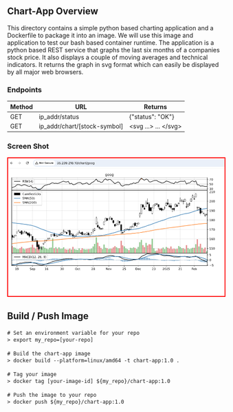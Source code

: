 ## Chart-App Overview 
This directory contains a simple python based charting application and a Dockerfile to package it into an image.  We will use this image and application to test our bash based container runtime. The application is a python based REST service that graphs the last six months of a companies stock price. It also displays a couple of moving averages and technical indicators. It returns the graph in svg format which can easily be displayed by all major web browsers.

### Endpoints
| Method | URL                          | Returns               |
---------|------------------------------|-----------------------|
| GET    | ip_addr/status               | {"status": "OK"}      | 
| GET    | ip_addr/chart/[stock-symbol] | <svg ...> ... <\/svg> |

### Screen Shot

<kbd>
<img src="../images/chart-app.png" alt="Oh Nooo!" style="border: 2px solid red;">
</kbd>

## Build / Push Image
```
# Set an environment variable for your repo
> export my_repo=[your-repo]

# Build the chart-app image
> docker build --platform=linux/amd64 -t chart-app:1.0 .
                                                                                                                                                                                                                   
# Tag your image
> docker tag [your-image-id] ${my_repo}/chart-app:1.0

# Push the image to your repo
> docker push ${my_repo}/chart-app:1.0
```
